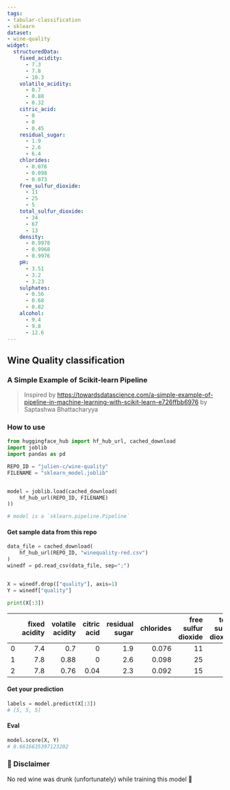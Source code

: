 ```yaml
---
tags:
- tabular-classification
- sklearn
dataset:
- wine-quality
widget:
  structuredData:
    fixed_acidity:
      - 7.3
      - 7.8
      - 10.3
    volatile_acidity:
      - 0.7
      - 0.88
      - 0.32
    citric_acid:
      - 0
      - 0
      - 0.45
    residual_sugar:
      - 1.9
      - 2.6
      - 6.4
    chlorides:
      - 0.076
      - 0.098
      - 0.073
    free_sulfur_dioxide:
      - 11
      - 25
      - 5
    total_sulfur_dioxide:
      - 34
      - 67
      - 13
    density:
      - 0.9978
      - 0.9968
      - 0.9976
    pH:
      - 3.51
      - 3.2
      - 3.23
    sulphates:
      - 0.56
      - 0.68
      - 0.82
    alcohol:
      - 9.4
      - 9.8
      - 12.6
---
```


## Wine Quality classification

### A Simple Example of Scikit-learn Pipeline

> Inspired by https://towardsdatascience.com/a-simple-example-of-pipeline-in-machine-learning-with-scikit-learn-e726ffbb6976 by Saptashwa Bhattacharyya


### How to use

```python
from huggingface_hub import hf_hub_url, cached_download
import joblib
import pandas as pd

REPO_ID = "julien-c/wine-quality"
FILENAME = "sklearn_model.joblib"


model = joblib.load(cached_download(
    hf_hub_url(REPO_ID, FILENAME)
))

# model is a `sklearn.pipeline.Pipeline`
```

#### Get sample data from this repo

```python
data_file = cached_download(
    hf_hub_url(REPO_ID, "winequality-red.csv")
)
winedf = pd.read_csv(data_file, sep=";")


X = winedf.drop(["quality"], axis=1)
Y = winedf["quality"]

print(X[:3])
```

|    |   fixed acidity |   volatile acidity |   citric acid |   residual sugar |   chlorides |   free sulfur dioxide |   total sulfur dioxide |   density |   pH |   sulphates |   alcohol |
|---:|----------------:|-------------------:|--------------:|-----------------:|------------:|----------------------:|-----------------------:|----------:|-----:|------------:|----------:|
|  0 |             7.4 |               0.7  |          0    |              1.9 |       0.076 |                    11 |                     34 |    0.9978 | 3.51 |        0.56 |       9.4 |
|  1 |             7.8 |               0.88 |          0    |              2.6 |       0.098 |                    25 |                     67 |    0.9968 | 3.2  |        0.68 |       9.8 |
|  2 |             7.8 |               0.76 |          0.04 |              2.3 |       0.092 |                    15 |                     54 |    0.997  | 3.26 |        0.65 |       9.8 |


#### Get your prediction

```python
labels = model.predict(X[:3])
# [5, 5, 5]
```

#### Eval

```python
model.score(X, Y)
# 0.6616635397123202
```

### 🍷 Disclaimer

No red wine was drunk (unfortunately) while training this model 🍷

